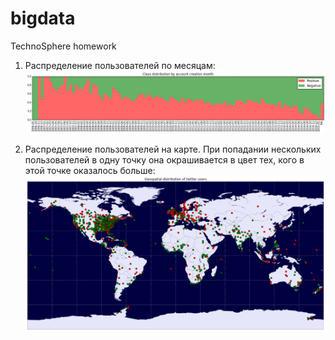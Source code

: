 # bigdata
TechnoSphere homework

1) Распределение пользователей по месяцам:
![ScreenShot](https://github.com/marinae/bigdata/blob/master/screenshots/months.png)

2) Распределение пользователей на карте. При попадании нескольких пользователей в одну точку она окрашивается в цвет тех, кого в этой точке оказалось больше:
![ScreenShot](https://github.com/marinae/bigdata/blob/master/screenshots/map.png)

